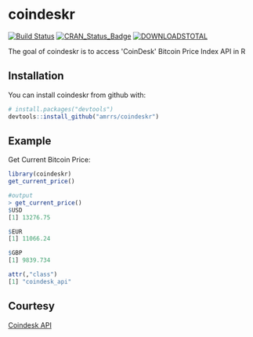 # coindeskr

[![Build Status](https://travis-ci.org/amrrs/coindeskr.svg?branch=master)](https://travis-ci.org/amrrs/coindeskr) [![CRAN\_Status\_Badge](http://www.r-pkg.org/badges/version/coindeskr)](https://cran.r-project.org/package=coindeskr) [![DOWNLOADSTOTAL](https://cranlogs.r-pkg.org/badges/grand-total/coindeskr)](https://cranlogs.r-pkg.org/badges/grand-total/coindeskr) 

The goal of coindeskr is to access 'CoinDesk' Bitcoin Price Index API in R

## Installation

You can install coindeskr from github with:


``` r
# install.packages("devtools")
devtools::install_github("amrrs/coindeskr")
```

## Example

Get Current Bitcoin Price:

``` r
library(coindeskr)
get_current_price()

#output
> get_current_price()
$USD
[1] 13276.75

$EUR
[1] 11066.24

$GBP
[1] 9839.734

attr(,"class")
[1] "coindesk_api"
```

## Courtesy
[Coindesk API](https://www.coindesk.com/api/)